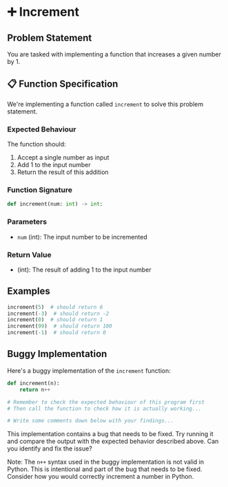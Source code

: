 # ➕ Increment

## Problem Statement

You are tasked with implementing a function that increases a given number by 1.

## 📋 Function Specification

We're implementing a function called `increment` to solve this problem statement.

### Expected Behaviour

The function should:

1. Accept a single number as input
2. Add 1 to the input number
3. Return the result of this addition

### Function Signature

```python
def increment(num: int) -> int:
```

### Parameters

- `num` (int): The input number to be incremented

### Return Value

- (int): The result of adding 1 to the input number

## Examples

```python
increment(5)  # should return 6
increment(-3)  # should return -2
increment(0)  # should return 1
increment(99)  # should return 100
increment(-1)  # should return 0
```

## Buggy Implementation

Here's a buggy implementation of the `increment` function:

```python
def increment(n):
    return n++

# Remember to check the expected behaviour of this program first
# Then call the function to check how it is actually working...

# Write some comments down below with your findings...
```

This implementation contains a bug that needs to be fixed. Try running it and compare the output with the expected behavior described above. Can you identify and fix the issue?

Note: The `n++` syntax used in the buggy implementation is not valid in Python. This is intentional and part of the bug that needs to be fixed. Consider how you would correctly increment a number in Python.
